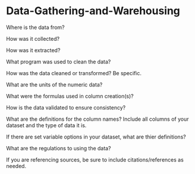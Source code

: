 # Data-Gathering-and-Warehousing
Where is the data from? ​

How was it collected?​

How was it extracted?​

What program was used to clean the data?​

How was the data cleaned or transformed? Be specific.​

What are the units of the numeric data?​

What were the formulas used in column creation(s)?​

How is the data validated to ensure consistency?​

What are the definitions for the column names? Include all columns of your dataset and the type of data it is.​

If there are set variable options in your dataset, what are thier definitions? ​

What are the regulations to using the data?

If you are referencing sources, be sure to include citations/references as needed.
